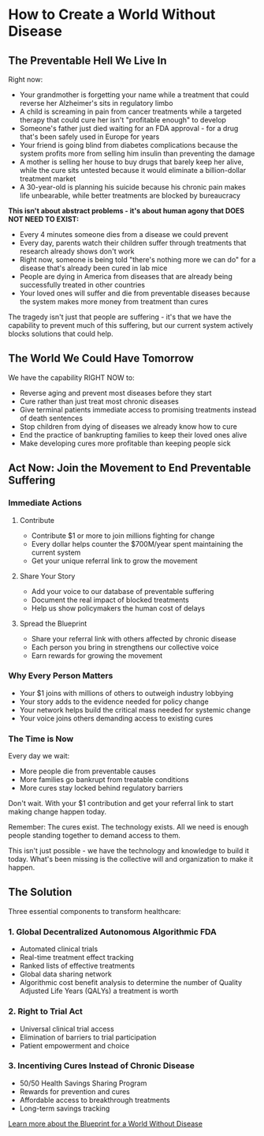 # How to Create a World Without Disease

## The Preventable Hell We Live In
Right now:
- Your grandmother is forgetting your name while a treatment that could reverse her Alzheimer's sits in regulatory limbo
- A child is screaming in pain from cancer treatments while a targeted therapy that could cure her isn't "profitable enough" to develop
- Someone's father just died waiting for an FDA approval - for a drug that's been safely used in Europe for years
- Your friend is going blind from diabetes complications because the system profits more from selling him insulin than preventing the damage
- A mother is selling her house to buy drugs that barely keep her alive, while the cure sits untested because it would eliminate a billion-dollar treatment market
- A 30-year-old is planning his suicide because his chronic pain makes life unbearable, while better treatments are blocked by bureaucracy

**This isn't about abstract problems - it's about human agony that DOES NOT NEED TO EXIST:**
- Every 4 minutes someone dies from a disease we could prevent
- Every day, parents watch their children suffer through treatments that research already shows don't work
- Right now, someone is being told "there's nothing more we can do" for a disease that's already been cured in lab mice
- People are dying in America from diseases that are already being successfully treated in other countries
- Your loved ones will suffer and die from preventable diseases because the system makes more money from treatment than cures

The tragedy isn't just that people are suffering - it's that we have the capability to prevent much of this suffering, but our current system actively blocks solutions that could help.

## The World We Could Have Tomorrow
We have the capability RIGHT NOW to:
- Reverse aging and prevent most diseases before they start
- Cure rather than just treat most chronic diseases
- Give terminal patients immediate access to promising treatments instead of death sentences
- Stop children from dying of diseases we already know how to cure
- End the practice of bankrupting families to keep their loved ones alive
- Make developing cures more profitable than keeping people sick

## Act Now: Join the Movement to End Preventable Suffering

### Immediate Actions
1. Contribute
   - Contribute $1 or more to join millions fighting for change
   - Every dollar helps counter the $700M/year spent maintaining the current system
   - Get your unique referral link to grow the movement

2. Share Your Story
   - Add your voice to our database of preventable suffering
   - Document the real impact of blocked treatments
   - Help us show policymakers the human cost of delays

3. Spread the Blueprint
   - Share your referral link with others affected by chronic disease
   - Each person you bring in strengthens our collective voice
   - Earn rewards for growing the movement

### Why Every Person Matters
- Your $1 joins with millions of others to outweigh industry lobbying
- Your story adds to the evidence needed for policy change
- Your network helps build the critical mass needed for systemic change
- Your voice joins others demanding access to existing cures

### The Time is Now
Every day we wait:
- More people die from preventable causes
- More families go bankrupt from treatable conditions
- More cures stay locked behind regulatory barriers

Don't wait. With your $1 contribution and get your referral link to start making change happen today.

Remember: The cures exist. The technology exists. All we need is enough people standing together to demand access to them.

This isn't just possible - we have the technology and knowledge to build it today. What's been missing is the collective will and organization to make it happen.

## The Solution
Three essential components to transform healthcare:

### 1. Global Decentralized Autonomous Algorithmic FDA
- Automated clinical trials
- Real-time treatment effect tracking
- Ranked lists of effective treatments
- Global data sharing network
- Algorithmic cost benefit analysis to determine the number of Quality Adjusted Life Years (QALYs) a treatment is worth

### 2. Right to Trial Act
- Universal clinical trial access
- Elimination of barriers to trial participation
- Patient empowerment and choice

### 3. Incentiving Cures Instead of Chronic Disease
- 50/50 Health Savings Sharing Program
- Rewards for prevention and cures
- Affordable access to breakthrough treatments
- Long-term savings tracking

[Learn more about the Blueprint for a World Without Disease](blueprint.md)